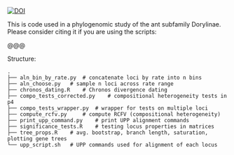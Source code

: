 [![DOI](https://zenodo.org/badge/89310395.svg)](https://zenodo.org/badge/latestdoi/89310395)

This is code used in a phylogenomic study of the ant subfamily Dorylinae. Please consider citing it if you are using the scripts:

@@@

Structure:

```
.
├── aln_bin_by_rate.py 	# concatenate loci by rate into n bins
├── aln_choose.py 	# sample n loci across rate range
├── chronos_dating.R 	# Chronos divergence dating
├── compo_tests_corrected.py 	# compositional heterogeneity tests in p4
├── compo_tests_wrapper.py 	# wrapper for tests on multiple loci
├── compute_rcfv.py 	# compute RCFV (compositional heterogeneity)
├── print_upp_command.py 	# print UPP alignment commands
├── significance_tests.R 	# testing locus properties in matrices
├── tree_props.R 	# avg. bootstrap, branch length, saturation, plotting gene trees
└── upp_script.sh 	# UPP commands used for alignment of each locus
```